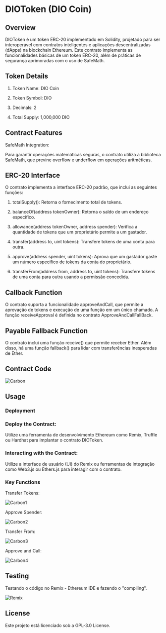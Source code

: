 # DIOToken (DIO Coin)
## Overview

DIOToken é um token ERC-20 implementado em Solidity, projetado para ser interoperável com contratos inteligentes e aplicações descentralizadas (dApps) na blockchain Ethereum. Este contrato implementa as funcionalidades básicas de um token ERC-20, além de práticas de segurança aprimoradas com o uso de SafeMath.

## Token Details

1. Token Name: DIO Coin

2. Token Symbol: DIO

3. Decimals: 2

4. Total Supply: 1,000,000 DIO

## Contract Features

SafeMath Integration:

Para garantir operações matemáticas seguras, o contrato utiliza a biblioteca SafeMath, que previne overflow e underflow em operações aritméticas.

## ERC-20 Interface

O contrato implementa a interface ERC-20 padrão, que inclui as seguintes funções:

1. totalSupply(): Retorna o fornecimento total de tokens.

2. balanceOf(address tokenOwner): Retorna o saldo de um endereço específico.

3. allowance(address tokenOwner, address spender): Verifica a quantidade de tokens que um proprietário permite a um gastador.

4. transfer(address to, uint tokens): Transfere tokens de uma conta para outra.

5. approve(address spender, uint tokens): Aprova que um gastador gaste um número específico de tokens da conta do proprietário.

6. transferFrom(address from, address to, uint tokens): Transfere tokens de uma conta para outra usando a permissão concedida.

## Callback Function

O contrato suporta a funcionalidade approveAndCall, que permite a aprovação de tokens e execução de uma função em um único chamado. A função receiveApproval é definida no contrato ApproveAndCallFallBack.

## Payable Fallback Function

O contrato inclui uma função receive() que permite receber Ether. Além disso, há uma função fallback() para lidar com transferências inesperadas de Ether.

## Contract Code

<img src="https://github.com/user-attachments/assets/80395f12-08df-409f-8d4e-3942f029ddc9" alt="Carbon"/>

## Usage

### Deployment

### Deploy the Contract:

Utilize uma ferramenta de desenvolvimento Ethereum como Remix, Truffle ou Hardhat para implantar o contrato DIOToken.

### Interacting with the Contract:

Utilize a interface de usuário (UI) do Remix ou ferramentas de integração como Web3.js ou Ethers.js para interagir com o contrato.

### Key Functions

Transfer Tokens:

<img src="https://github.com/user-attachments/assets/0038b5bc-2943-4984-9cd3-d26c00e772d2" alt="Carbon1"/>

Approve Spender:

<img src="https://github.com/user-attachments/assets/165c2775-c97b-4352-9680-72a5e3c6a707" alt="Carbon2"/>

Transfer From:

<img src="https://github.com/user-attachments/assets/92d3e7af-1c2e-4313-97f2-d9c7d80cf081" alt="Carbon3"/>

Approve and Call:

<img src="https://github.com/user-attachments/assets/e74e5fba-e27a-4648-8c83-25b412eb3368" alt="Carbon4"/>

## Testing

Testando o código no Remix - Ethereum IDE e fazendo o "compiling".

<img src="https://github.com/user-attachments/assets/db65542f-9c6c-42e4-b5b1-bb65dce8431d" alt="Remix"/>

## License

Este projeto está licenciado sob a GPL-3.0 License.

